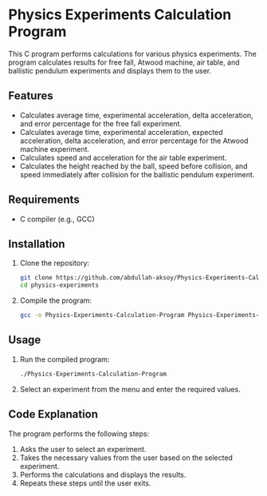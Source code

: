 # Physics Experiments Calculation Program

This C program performs calculations for various physics experiments. The program calculates results for free fall, Atwood machine, air table, and ballistic pendulum experiments and displays them to the user.

## Features

- Calculates average time, experimental acceleration, delta acceleration, and error percentage for the free fall experiment.
- Calculates average time, experimental acceleration, expected acceleration, delta acceleration, and error percentage for the Atwood machine experiment.
- Calculates speed and acceleration for the air table experiment.
- Calculates the height reached by the ball, speed before collision, and speed immediately after collision for the ballistic pendulum experiment.

## Requirements

- C compiler (e.g., GCC)

## Installation

1. Clone the repository:
    ```sh
    git clone https://github.com/abdullah-aksoy/Physics-Experiments-Calculation-Program
    cd physics-experiments
    ```

2. Compile the program:
    ```sh
    gcc -o Physics-Experiments-Calculation-Program Physics-Experiments-Calculation-Program.c -lm
    ```

## Usage

1. Run the compiled program:
    ```sh
    ./Physics-Experiments-Calculation-Program 
    ```

2. Select an experiment from the menu and enter the required values.

## Code Explanation

The program performs the following steps:

1. Asks the user to select an experiment.
2. Takes the necessary values from the user based on the selected experiment.
3. Performs the calculations and displays the results.
4. Repeats these steps until the user exits.
